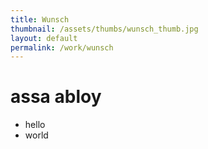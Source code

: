 ```yaml
---
title: Wunsch
thumbnail: /assets/thumbs/wunsch_thumb.jpg
layout: default
permalink: /work/wunsch
---
```


# assa abloy

* hello
* world